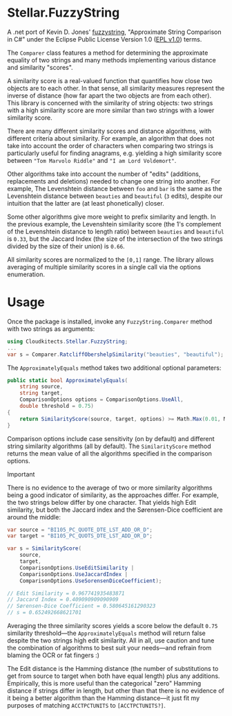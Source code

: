 # Stellar.FuzzyString

A .net port of Kevin D. Jones' [fuzzystring](https://github.com/kdjones/fuzzystring), "Approximate String Comparison in C#" under the Eclipse Public License Version 1.0 ([EPL v1.0](http://www.eclipse.org/legal/epl-v10.html)) terms.

The `Comparer` class features a method for determining the approximate equality of two strings and many methods implementing various distance and similarity "scores".

A similarity score is a real-valued function that quantifies how close two objects are to each other. In that sense, all similarity measures represent the inverse of distance  (how far apart the two objects are from each other). This library is concerned with the similarity of string objects: two strings with a high similarity score are more similar than two strings with a lower similarity score.

There are many different similarity scores and distance algorithms, with different criteria about similarity. For example, an algorithm that does not take into account the order of characters when comparing two strings is particularly useful for finding anagrams, e.g. yielding a high similarity score between `"Tom Marvolo Riddle"` and `"I am Lord Voldemort"`.

Other algorithms take into account the number of "edits" (additions, replacements and deletions) needed to change one string into another. For example, The Levenshtein distance between `foo` and `bar` is the same as the Levenshtein distance between `beauties` and `beautiful` (`3` edits), despite our intuition that the latter are (at least phonetically) closer.

Some other algorithms give more weight to prefix similarity and length. In the previous example, the Levenshtein similarity score (the 1's complement of the Levenshtein distance to length ratio) between `beauties` and `beautiful` is `0.33`, but the Jaccard Index (the size of the intersection of the two strings divided by the size of their union) is `0.66`.

All similarity scores are normalized to the `[0,1]` range. The library allows averaging of multiple similarity scores in a single call via the options enumeration.

# Usage

Once the package is installed, invoke any `FuzzyString.Comparer` method with two strings as arguments:

```cs
using Cloudkitects.Stellar.FuzzyString;
...
var s = Comparer.RatcliffObershelpSimilarity("beauties", "beautiful"); // s = 0.705882352941177
```

The `ApproximatelyEquals` method takes two additional optional parameters:

```cs
public static bool ApproximatelyEquals(
    string source,
    string target,
    ComparisonOptions options = ComparisonOptions.UseAll,
    double threshold = 0.75)
{
    return SimilarityScore(source, target, options) >= Math.Max(0.01, Math.Min(threshold, 1));
}
```

Comparison options include case sensitivity (on by default) and different string similarity algorithms (all by default). The `SimilarityScore` method returns the mean value of all the algorithms specified in the comparison options.

> [!IMPORTANT]
> There is no evidence to the average of two or more similarity algorithms being a good indicator of similarity, as the approaches differ. For example, the two strings below differ by one character. That yields high Edit similarity, but both the Jaccard index and the Sørensen-Dice coefficient are around the middle: 

```cs
var source = "BI105_PC_QUOTE_DTE_LST_ADD_OR_D";
var target = "BI105_PC_QUOTS_DTE_LST_ADD_OR_D";

var s = SimilarityScore(
    source,
    target,
    ComparisonOptions.UseEditSimilarity |
    ComparisonOptions.UseJaccardIndex |
    ComparisonOptions.UseSorensenDiceCoefficient);

// Edit Similarity = 0.967741935483871
// Jaccard Index = 0.409090909090909
// Sørensen-Dice Coefficient = 0.580645161290323
// s = 0.652492668621701
```
Averaging the three similarity scores yields a score below the default `0.75` similarity threshold&mdash;the `ApproximatelyEquals` method will return false despite the two strings high edit similarity. All in all, use caution and tune the combination of algorithms to best suit your needs&mdash;and refrain from blaming the OCR or fat fingers :)

The Edit distance is the Hamming distance (the number of substitutions to get from source to target when both have equal length) plus any additions. Empirically, this is more useful than the categorical "zero" Hamming distance if strings differ in length, but other than that there is no evidence of it being a better algorithm than the Hamming distance&mdash;it just fit my purposes of matching `ACCTPCTUNITS` to `[ACCTPCTUNITS?]`.
